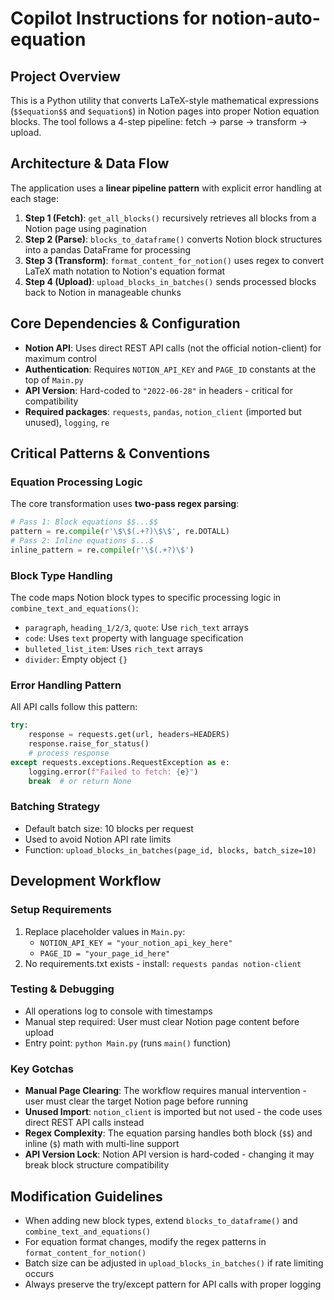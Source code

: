 # Copilot Instructions for notion-auto-equation

## Project Overview

This is a Python utility that converts LaTeX-style mathematical expressions (`$$equation$$` and `$equation$`) in Notion pages into proper Notion equation blocks. The tool follows a 4-step pipeline: fetch → parse → transform → upload.

## Architecture & Data Flow

The application uses a **linear pipeline pattern** with explicit error handling at each stage:

1. **Step 1 (Fetch)**: `get_all_blocks()` recursively retrieves all blocks from a Notion page using pagination
2. **Step 2 (Parse)**: `blocks_to_dataframe()` converts Notion block structures into a pandas DataFrame for processing
3. **Step 3 (Transform)**: `format_content_for_notion()` uses regex to convert LaTeX math notation to Notion's equation format
4. **Step 4 (Upload)**: `upload_blocks_in_batches()` sends processed blocks back to Notion in manageable chunks

## Core Dependencies & Configuration

- **Notion API**: Uses direct REST API calls (not the official notion-client) for maximum control
- **Authentication**: Requires `NOTION_API_KEY` and `PAGE_ID` constants at the top of `Main.py`
- **API Version**: Hard-coded to `"2022-06-28"` in headers - critical for compatibility
- **Required packages**: `requests`, `pandas`, `notion_client` (imported but unused), `logging`, `re`

## Critical Patterns & Conventions

### Equation Processing Logic

The core transformation uses **two-pass regex parsing**:

```python
# Pass 1: Block equations $$...$$
pattern = re.compile(r'\$\$(.+?)\$\$', re.DOTALL)
# Pass 2: Inline equations $...$
inline_pattern = re.compile(r'\$(.+?)\$')
```

### Block Type Handling

The code maps Notion block types to specific processing logic in `combine_text_and_equations()`:

- `paragraph`, `heading_1/2/3`, `quote`: Use `rich_text` arrays
- `code`: Uses `text` property with language specification
- `bulleted_list_item`: Uses `rich_text` arrays
- `divider`: Empty object `{}`

### Error Handling Pattern

All API calls follow this pattern:

```python
try:
    response = requests.get(url, headers=HEADERS)
    response.raise_for_status()
    # process response
except requests.exceptions.RequestException as e:
    logging.error(f"Failed to fetch: {e}")
    break  # or return None
```

### Batching Strategy

- Default batch size: 10 blocks per request
- Used to avoid Notion API rate limits
- Function: `upload_blocks_in_batches(page_id, blocks, batch_size=10)`

## Development Workflow

### Setup Requirements

1. Replace placeholder values in `Main.py`:
   - `NOTION_API_KEY = "your_notion_api_key_here"`
   - `PAGE_ID = "your_page_id_here"`
2. No requirements.txt exists - install: `requests pandas notion-client`

### Testing & Debugging

- All operations log to console with timestamps
- Manual step required: User must clear Notion page content before upload
- Entry point: `python Main.py` (runs `main()` function)

### Key Gotchas

- **Manual Page Clearing**: The workflow requires manual intervention - user must clear the target Notion page before running
- **Unused Import**: `notion_client` is imported but not used - the code uses direct REST API calls instead
- **Regex Complexity**: The equation parsing handles both block (`$$`) and inline (`$`) math with multi-line support
- **API Version Lock**: Notion API version is hard-coded - changing it may break block structure compatibility

## Modification Guidelines

- When adding new block types, extend `blocks_to_dataframe()` and `combine_text_and_equations()`
- For equation format changes, modify the regex patterns in `format_content_for_notion()`
- Batch size can be adjusted in `upload_blocks_in_batches()` if rate limiting occurs
- Always preserve the try/except pattern for API calls with proper logging
